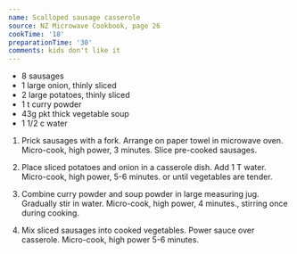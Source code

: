 ```yaml
---
name: Scalloped sausage casserole
source: NZ Microwave Cookbook, page 26
cookTime: '18'
preparationTime: '30'
comments: kids don't like it
---
```


* 8 sausages
* 1 large onion, thinly sliced
* 2 large potatoes, thinly sliced
* 1 t curry powder
* 43g pkt thick vegetable soup
* 1 1/2 c water

1.  Prick sausages with a fork.  Arrange on paper towel in microwave oven.  Micro-cook, high power, 3 minutes.  Slice pre-cooked sausages.

2.  Place sliced potatoes and onion in a casserole dish.  Add 1 T water.  Micro-cook, high power, 5-6 minutes. or until vegetables are tender.

3.  Combine curry powder and soup powder in large measuring jug.  Gradually stir in water.  Micro-cook, high power, 4 minutes., stirring once during cooking.

4.  Mix sliced sausages into cooked vegetables.  Power sauce over casserole.  Micro-cook, high power 5-6 minutes.

